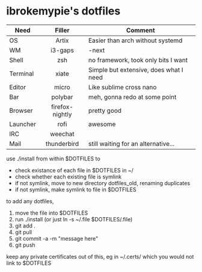 # ibrokemypie's dotfiles


| Need	| Filler	| Comment
| ------------- |:-------------:|-------------|
| OS	| Artix	| Easier than arch without systemd
| WM	| i3-gaps	| -next
| Shell	| zsh	| no framework, took only bits I want
| Terminal	| xiate	| Simple but extensive, does what I need
| Editor	| micro	| Like sublime cross nano
| Bar	| polybar	| meh, gonna redo at some point
| Browser	| firefox-nightly	| pretty good
| Launcher	| rofi	| awesome
| IRC	| weechat	|
| Mail	| thunderbird	| still waiting for an alternative...


use ./install from within $DOTFILES to
* check existance of each file in  $DOTFILES in ~/
* check whether each existing file is symlink
* if not symlink, move to new directory dotfiles_old, renaming duplicates
* if not symlink, make symlink to file in $DOTFILES

to add any dotfiles,

1.  move the file into $DOTFILES
2.  run ./install (or just ln -s ~/.file $DOTFILES/.file)
3.  git add .
4.  git pull
5.  git commit -a -m "message here"
6.  git push

keep any private certificates out of this, eg in ~/.certs/ which you would not link to $DOTFILES
